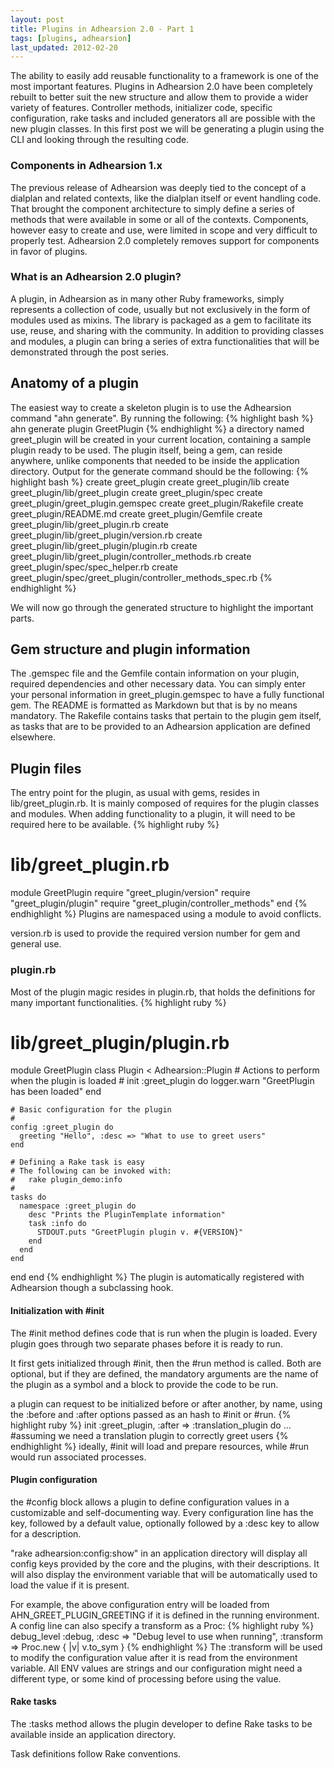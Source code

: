 ```yaml
---
layout: post
title: Plugins in Adhearsion 2.0 - Part 1
tags: [plugins, adhearsion]
last_updated: 2012-02-20
---
```


The ability to easily add reusable functionality to a framework is one of the most important features.
Plugins in Adhearsion 2.0 have been completely rebuilt to better suit the new structure and allow them to provide a wider variety of features.
Controller methods, initializer code, specific configuration, rake tasks and included generators all are possible with the new plugin classes.
In this first post we will be generating a plugin using the CLI and looking through the resulting code.

### Components in Adhearsion 1.x
The previous release of Adhearsion was deeply tied to the concept of a dialplan and related contexts, like the dialplan itself or event handling code.
That brought the component architecture to simply define a series of methods that were available in some or all of the contexts.
Components, however easy to create and use, were limited in scope and very difficult to properly test.
Adhearsion 2.0 completely removes support for components in favor of plugins.

### What is an Adhearsion 2.0 plugin?
A plugin, in Adhearsion as in many other Ruby frameworks, simply represents a collection of code, usually but not exclusively in the form of modules used as mixins.
The library is packaged as a gem to facilitate its use, reuse, and sharing with the community. 
In addition to providing classes and modules, a plugin can bring a series of extra functionalities that will be demonstrated through the post series.

Anatomy of a plugin
-------------------
The easiest way to create a skeleton plugin is to use the Adhearsion command "ahn generate".
By running the following:
{% highlight bash %}
ahn generate plugin GreetPlugin
{% endhighlight %}
a directory named greet_plugin will be created in your current location, containing a sample plugin ready to be used.
The plugin itself, being a gem, can reside anywhere, unlike components that needed to be inside the application directory.
Output for the generate command should be the following:
{% highlight bash %}
      create  greet_plugin
      create  greet_plugin/lib
      create  greet_plugin/lib/greet_plugin
      create  greet_plugin/spec
      create  greet_plugin/greet_plugin.gemspec
      create  greet_plugin/Rakefile
      create  greet_plugin/README.md
      create  greet_plugin/Gemfile
      create  greet_plugin/lib/greet_plugin.rb
      create  greet_plugin/lib/greet_plugin/version.rb
      create  greet_plugin/lib/greet_plugin/plugin.rb
      create  greet_plugin/lib/greet_plugin/controller_methods.rb
      create  greet_plugin/spec/spec_helper.rb
      create  greet_plugin/spec/greet_plugin/controller_methods_spec.rb
{% endhighlight %}

We will now go through the generated structure to highlight the important parts.

## Gem structure and plugin information
The .gemspec file and the Gemfile contain information on your plugin, required dependencies and other necessary data.
You can simply enter your personal information in greet_plugin.gemspec to have a fully functional gem.
The README is formatted as Markdown but that is by no means mandatory.
The Rakefile contains tasks that pertain to the plugin gem itself, as tasks that are to be provided to an Adhearsion application are defined elsewhere.

## Plugin files
The entry point for the plugin, as usual with gems, resides in lib/greet_plugin.rb.
It is mainly composed of requires for the plugin classes and modules.
When adding functionality to a plugin, it will need to be required here to be available.
{% highlight ruby %}
# lib/greet_plugin.rb
module GreetPlugin
  require "greet_plugin/version"
  require "greet_plugin/plugin"
  require "greet_plugin/controller_methods"
end
{% endhighlight %}
Plugins are namespaced using a module to avoid conflicts.

version.rb is used to provide the required version number for gem and general use.

### plugin.rb
Most of the plugin magic resides in plugin.rb, that holds the definitions for many important functionalities.
{% highlight ruby %}
# lib/greet_plugin/plugin.rb
module GreetPlugin
  class Plugin < Adhearsion::Plugin
    # Actions to perform when the plugin is loaded
    #
    init :greet_plugin do
      logger.warn "GreetPlugin has been loaded"
    end

    # Basic configuration for the plugin
    #
    config :greet_plugin do
      greeting "Hello", :desc => "What to use to greet users"
    end

    # Defining a Rake task is easy
    # The following can be invoked with:
    #   rake plugin_demo:info
    #
    tasks do
      namespace :greet_plugin do
        desc "Prints the PluginTemplate information"
        task :info do
          STDOUT.puts "GreetPlugin plugin v. #{VERSION}"
        end
      end
    end

  end
end
{% endhighlight %}
The plugin is automatically registered with Adhearsion though a subclassing hook.

#### Initialization with #init
The #init method defines code that is run when the plugin is loaded. Every plugin goes through two separate phases before it is ready to run.

It first gets initialized through #init, then the #run method is called.
Both are optional, but if they are defined, the mandatory arguments are the name of the plugin as a symbol and a block to provide the code to be run.

a plugin can request to be initialized before or after another, by name, using the :before and :after options passed as an hash to #init or #run.
{% highlight ruby %}
  init :greet_plugin, :after => :translation_plugin do ... #assuming we need a translation plugin to correctly greet users
{% endhighlight %}
ideally, #init will load and prepare resources, while #run would run associated processes.

#### Plugin configuration
the #config block allows a plugin to define configuration values in a customizable and self-documenting way.
Every configuration line has the key, followed by a default value, optionally followed by a :desc key to allow for a description.

"rake adhearsion:config:show" in an application directory will display all config keys provided by the core and the plugins, with their descriptions.
It will also display the environment variable that will be automatically used to load the value if it is present.

For example, the above configuration entry will be loaded from AHN_GREET_PLUGIN_GREETING if it is defined in the running environment.
A config line can also specify a transform as a Proc:
{% highlight ruby %}
   debug_level :debug, :desc => "Debug level to use when running", :transform => Proc.new { |v| v.to_sym }
{% endhighlight %}
The :transform will be used to modify the configuration value after it is read from the environment variable.
All ENV values are strings and our configuration might need a different type, or some kind of processing before using the value.

#### Rake tasks
The :tasks method allows the plugin developer to define Rake tasks to be available inside an application directory.

Task definitions follow Rake conventions.
